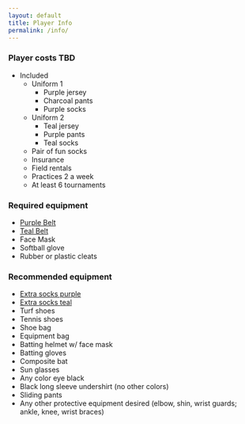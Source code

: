 ```yaml
---
layout: default
title: Player Info
permalink: /info/
---
```


### Player costs TBD

* Included
  * Uniform 1
    * Purple jersey
    * Charcoal pants
    * Purple socks
  * Uniform 2
    * Teal jersey
    * Purple pants
    * Teal socks
  * Pair of fun socks
  * Insurance
  * Field rentals
  * Practices 2 a week
  * At least 6 tournaments

### Required equipment

* [Purple Belt](https://baseball.epicsports.com/prod/3312/index.html?trk=9997)
* [Teal Belt](https://baseball.epicsports.com/prod/3312/index.html?trk=9997)
* Face Mask
* Softball glove
* Rubber or plastic cleats

### Recommended equipment

* [Extra socks purple](https://soccer.epicsports.com/prod/91679/index.html?trk=9997)
* [Extra socks teal](https://soccer.epicsports.com/prod/91679/index.html?trk=9997)
* Turf shoes
* Tennis shoes
* Shoe bag
* Equipment bag
* Batting helmet w/ face mask
* Batting gloves
* Composite bat
* Sun glasses
* Any color eye black
* Black long sleeve undershirt (no other colors)
* Sliding pants
* Any other protective equipment desired (elbow, shin, wrist guards; ankle, knee, wrist braces) 